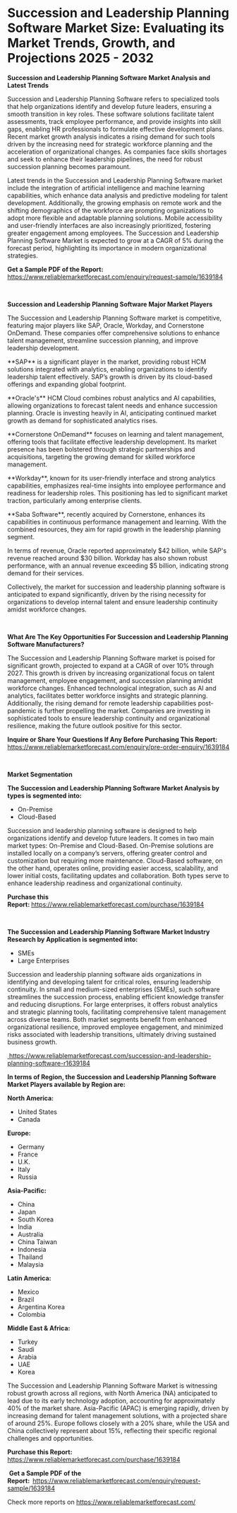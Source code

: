 <p><h1>Succession and Leadership Planning Software Market Size: Evaluating its Market Trends, Growth, and Projections 2025 - 2032</h1></p><p><strong>Succession and Leadership Planning Software Market Analysis and Latest Trends</strong></p>
<p><p>Succession and Leadership Planning Software refers to specialized tools that help organizations identify and develop future leaders, ensuring a smooth transition in key roles. These software solutions facilitate talent assessments, track employee performance, and provide insights into skill gaps, enabling HR professionals to formulate effective development plans. Recent market growth analysis indicates a rising demand for such tools driven by the increasing need for strategic workforce planning and the acceleration of organizational changes. As companies face skills shortages and seek to enhance their leadership pipelines, the need for robust succession planning becomes paramount.</p><p>Latest trends in the Succession and Leadership Planning Software market include the integration of artificial intelligence and machine learning capabilities, which enhance data analysis and predictive modeling for talent development. Additionally, the growing emphasis on remote work and the shifting demographics of the workforce are prompting organizations to adopt more flexible and adaptable planning solutions. Mobile accessibility and user-friendly interfaces are also increasingly prioritized, fostering greater engagement among employees. The Succession and Leadership Planning Software Market is expected to grow at a CAGR of 5% during the forecast period, highlighting its importance in modern organizational strategies.</p></p>
<p><strong>Get a Sample PDF of the Report:&nbsp;</strong> <a href="https://www.reliablemarketforecast.com/enquiry/request-sample/1639184?utm_campaign=3491&utm_medium=2&utm_source=Github&utm_content=ia&utm_term=23032025&utm_id=succession-and-leadership-planning-software">https://www.reliablemarketforecast.com/enquiry/request-sample/1639184</a></p>
<p>&nbsp;</p>
<p><strong>Succession and Leadership Planning Software Major Market Players</strong></p>
<p><p>The Succession and Leadership Planning Software market is competitive, featuring major players like SAP, Oracle, Workday, and Cornerstone OnDemand. These companies offer comprehensive solutions to enhance talent management, streamline succession planning, and improve leadership development.</p><p>**SAP** is a significant player in the market, providing robust HCM solutions integrated with analytics, enabling organizations to identify leadership talent effectively. SAP’s growth is driven by its cloud-based offerings and expanding global footprint.</p><p>**Oracle's** HCM Cloud combines robust analytics and AI capabilities, allowing organizations to forecast talent needs and enhance succession planning. Oracle is investing heavily in AI, anticipating continued market growth as demand for sophisticated analytics rises.</p><p>**Cornerstone OnDemand** focuses on learning and talent management, offering tools that facilitate effective leadership development. Its market presence has been bolstered through strategic partnerships and acquisitions, targeting the growing demand for skilled workforce management.</p><p>**Workday**, known for its user-friendly interface and strong analytics capabilities, emphasizes real-time insights into employee performance and readiness for leadership roles. This positioning has led to significant market traction, particularly among enterprise clients.</p><p>**Saba Software**, recently acquired by Cornerstone, enhances its capabilities in continuous performance management and learning. With the combined resources, they aim for rapid growth in the leadership planning segment.</p><p>In terms of revenue, Oracle reported approximately $42 billion, while SAP's revenue reached around $30 billion. Workday has also shown robust performance, with an annual revenue exceeding $5 billion, indicating strong demand for their services.</p><p>Collectively, the market for succession and leadership planning software is anticipated to expand significantly, driven by the rising necessity for organizations to develop internal talent and ensure leadership continuity amidst workforce changes.</p></p>
<p>&nbsp;</p>
<p><strong>What Are The Key Opportunities For Succession and Leadership Planning Software Manufacturers?</strong></p>
<p><p>The Succession and Leadership Planning Software market is poised for significant growth, projected to expand at a CAGR of over 10% through 2027. This growth is driven by increasing organizational focus on talent management, employee engagement, and succession planning amidst workforce changes. Enhanced technological integration, such as AI and analytics, facilitates better workforce insights and strategic planning. Additionally, the rising demand for remote leadership capabilities post-pandemic is further propelling the market. Companies are investing in sophisticated tools to ensure leadership continuity and organizational resilience, making the future outlook positive for this sector.</p></p>
<p><strong>Inquire or Share Your Questions If Any Before Purchasing This Report:</strong> <a href="https://www.reliablemarketforecast.com/enquiry/pre-order-enquiry/1639184?utm_campaign=3491&utm_medium=2&utm_source=Github&utm_content=ia&utm_term=23032025&utm_id=succession-and-leadership-planning-software">https://www.reliablemarketforecast.com/enquiry/pre-order-enquiry/1639184</a></p>
<p>&nbsp;</p>
<p><strong>Market Segmentation</strong></p>
<p><strong>The Succession and Leadership Planning Software Market Analysis by types is segmented into:</strong></p>
<p><ul><li>On-Premise</li><li>Cloud-Based</li></ul></p>
<p><p>Succession and leadership planning software is designed to help organizations identify and develop future leaders. It comes in two main market types: On-Premise and Cloud-Based. On-Premise solutions are installed locally on a company’s servers, offering greater control and customization but requiring more maintenance. Cloud-Based software, on the other hand, operates online, providing easier access, scalability, and lower initial costs, facilitating updates and collaboration. Both types serve to enhance leadership readiness and organizational continuity.</p></p>
<p><strong>Purchase this Report:&nbsp;</strong><a href="https://www.reliablemarketforecast.com/purchase/1639184?utm_campaign=3491&utm_medium=2&utm_source=Github&utm_content=ia&utm_term=23032025&utm_id=succession-and-leadership-planning-software">https://www.reliablemarketforecast.com/purchase/1639184</a></p>
<p>&nbsp;</p>
<p><strong>The Succession and Leadership Planning Software Market Industry Research by Application is segmented into:</strong></p>
<p><ul><li>SMEs</li><li>Large Enterprises</li></ul></p>
<p><p>Succession and leadership planning software aids organizations in identifying and developing talent for critical roles, ensuring leadership continuity. In small and medium-sized enterprises (SMEs), such software streamlines the succession process, enabling efficient knowledge transfer and reducing disruptions. For large enterprises, it offers robust analytics and strategic planning tools, facilitating comprehensive talent management across diverse teams. Both market segments benefit from enhanced organizational resilience, improved employee engagement, and minimized risks associated with leadership transitions, ultimately driving sustained business growth.</p></p>
<p><a href="https://www.reliablemarketforecast.com/succession-and-leadership-planning-software-r1639184?utm_campaign=3491&utm_medium=2&utm_source=Github&utm_content=ia&utm_term=23032025&utm_id=succession-and-leadership-planning-software">&nbsp;https://www.reliablemarketforecast.com/succession-and-leadership-planning-software-r1639184</a></p>
<p><strong>In terms of Region, the Succession and Leadership Planning Software Market Players available by Region are:</strong></p>
<p>
    <p> <strong> North America: </strong>
        <ul>
            <li>United States</li>
            <li>Canada</li>
        </ul>
        </p> 
    <p> <strong> Europe: </strong>
        <ul>
            <li>Germany</li>
            <li>France</li>
            <li>U.K.</li>
            <li>Italy</li>
            <li>Russia</li>
        </ul>
        </p> 
    <p> <strong> Asia-Pacific: </strong>
        <ul>
            <li>China</li>
            <li>Japan</li>
            <li>South Korea</li>
            <li>India</li>
            <li>Australia</li>
            <li>China Taiwan</li>
            <li>Indonesia</li>
            <li>Thailand</li>
            <li>Malaysia</li>
        </ul>
        </p> 
    <p> <strong> Latin America: </strong>
        <ul>
            <li>Mexico</li>
            <li>Brazil</li>
            <li>Argentina Korea</li>
            <li>Colombia</li>
        </ul>
        </p> 
    <p> <strong> Middle East & Africa: </strong>
        <ul>
            <li>Turkey</li>
            <li>Saudi</li>
            <li>Arabia</li>
            <li>UAE</li>
            <li>Korea</li>
        </ul>
    </p>
    </p>
<p><p>The Succession and Leadership Planning Software Market is witnessing robust growth across all regions, with North America (NA) anticipated to lead due to its early technology adoption, accounting for approximately 40% of the market share. Asia-Pacific (APAC) is emerging rapidly, driven by increasing demand for talent management solutions, with a projected share of around 25%. Europe follows closely with a 20% share, while the USA and China collectively represent about 15%, reflecting their specific regional challenges and opportunities.</p></p>
<p><strong>Purchase this Report: </strong><a href="https://www.reliablemarketforecast.com/purchase/1639184?utm_campaign=3491&utm_medium=2&utm_source=Github&utm_content=ia&utm_term=23032025&utm_id=succession-and-leadership-planning-software">https://www.reliablemarketforecast.com/purchase/1639184</a></p>
<p>&nbsp;<strong>Get a Sample PDF of the Report:&nbsp;&nbsp;</strong><a href="https://www.reliablemarketforecast.com/enquiry/request-sample/1639184?utm_campaign=3491&utm_medium=2&utm_source=Github&utm_content=ia&utm_term=23032025&utm_id=succession-and-leadership-planning-software">https://www.reliablemarketforecast.com/enquiry/request-sample/1639184</a></p>
<p><strong></strong></p>
<p>Check more reports on <a href="https://www.reliablemarketforecast.com/?utm_campaign=3491&utm_medium=2&utm_source=Github&utm_content=ia&utm_term=23032025&utm_id=succession-and-leadership-planning-software">https://www.reliablemarketforecast.com/</a></p>